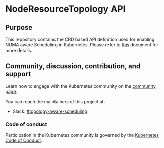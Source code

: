 # NodeResourceTopology API

## Purpose
This repository contains the CRD based API definition used for enabling NUMA aware Scheduling in Kubernetes. 
Please refer to [this](https://docs.google.com/document/d/12kj3fK8boNuPNq) document for more details.

## Community, discussion, contribution, and support

Learn how to engage with the Kubernetes community on the [community page](http://kubernetes.io/community/).

You can reach the maintainers of this project at:

- Slack: [#topology-aware-scheduling](https://kubernetes.slack.com/archives/C012XSGFZQE)

### Code of conduct

Participation in the Kubernetes community is governed by the [Kubernetes Code of Conduct](code-of-conduct.md).

[owners]: https://git.k8s.io/community/contributors/guide/owners.md
[Creative Commons 4.0]: https://git.k8s.io/website/LICENSE
